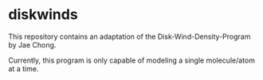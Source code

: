 # diskwinds

This repository contains an adaptation of the Disk-Wind-Density-Program by Jae Chong.

Currently, this program is only capable of modeling a single molecule/atom at a time. 
